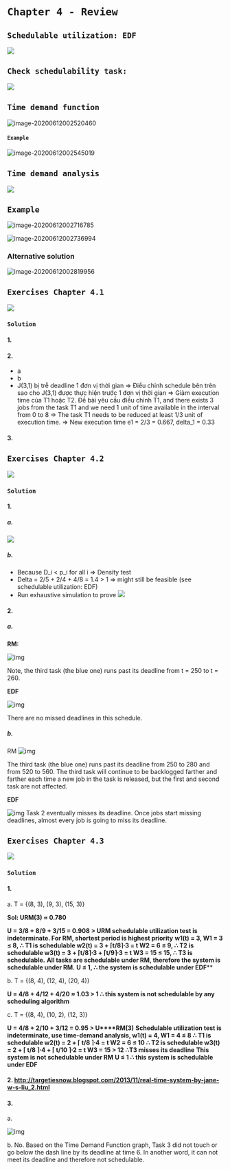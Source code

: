 # `Chapter 4 - Review`
## `Schedulable utilization: EDF`
![](chapter4-review.assets/2020-05-25-14-52-38.png)
## `Check schedulability task: ` 
![](chapter4-review.assets/2020-05-25-14-53-35.png)

## `Time demand function`

![image-20200612002520460](Chapter%204%20Review.assets/image-20200612002520460.png)

#### `Example`

![image-20200612002545019](Chapter%204%20Review.assets/image-20200612002545019.png)

## `Time demand analysis`

![](chapter4-review.assets/2020-05-25-14-54-08.png)

## `Example`

![image-20200612002716785](Chapter%204%20Review.assets/image-20200612002716785.png)

![image-20200612002736994](Chapter%204%20Review.assets/image-20200612002736994.png)

### Alternative solution

![image-20200612002819956](Chapter%204%20Review.assets/image-20200612002819956.png)



## `Exercises Chapter 4.1`

![](chapter4-review.assets/2020-05-25-14-54-59.png)

### `Solution`
#### 1. 
#### 2.
- a
- b
- J(3,1) bị trễ deadline 1 đơn vị thời gian => Điều chỉnh schedule bên trên sao cho J(3,1) được thực hiện trước 1 đơn vị thời gian => Giảm execution time của T1 hoặc T2. Đề bài yêu cầu điều chỉnh T1, and there exists 3 jobs from the task T1 and we need 1 unit of time available in the interval from 0 to 8 => The task T1 needs to be reduced at least 1/3 unit of execution time.
=> New execution time e1 = 2/3 = 0.667, delta_1 = 0.33
#### 3. 

## `Exercises Chapter 4.2`
![](chapter4-review.assets/2020-05-25-14-26-27.png)
### `Solution`
#### 1. 
##### a.
![](chapter4-review.assets/2020-05-25-14-35-18.png)
##### b.
* Because D_i < p_i for all i => Density test  
* Delta = 2/5 + 2/4 + 4/8 = 1.4 > 1 => might still be feasible (see schedulable utilization: EDF)  
* Run exhaustive simulation to prove
![](chapter4-review.assets/2020-05-25-14-27-30.png)

#### 2. 

##### a.

**RM:**

![img](http://web.archive.org/web/20170708235954im_/http://www.engr.uky.edu/~ee599/hw/6_13a_RM.jpg)

Note, the third task (the blue one) runs past its deadline from t = 250 to t = 260.

**EDF**



![img](http://web.archive.org/web/20170708235954im_/http://www.engr.uky.edu/~ee599/hw/6_13a_EDF.jpg)

There are no missed deadlines in this schedule.

##### b.
RM
![img](http://web.archive.org/web/20170708235954im_/http://www.engr.uky.edu/~ee599/hw/6_13b_RM.jpg)  

The third task (the blue one) runs past its deadline from 250 to 280 and from 520 to 560. The third task will continue to be backlogged farther and farther each time a new job in the task is released, but the first and second task are not affected.

**EDF**

![img](http://web.archive.org/web/20170708235954im_/http://www.engr.uky.edu/~ee599/hw/6_13b_EDF.jpg)
Task 2 eventually misses its deadline. Once jobs start missing deadlines, almost every job is going to miss its deadline.

## `Exercises Chapter 4.3`
![](chapter4-review.assets/2020-05-20-11-40-26.png)
### `Solution`
#### 1.

a. T = {(8, 3), (9, 3), (15, 3)}

**Sol:  URM(3) ≈ 0.780** 

**U = 3/8 + 8/9 + 3/15 = 0.908 > URM
schedulable utilization test is indeterminate. For RM, shortest period is highest priority**
**w1(t) = 3, W1 = 3 ≤ 8, ∴ T1 is schedulable
w2(t) = 3 + ⌈t/8⌉⋅3 = t
W2 = 6 ≤ 9, ∴ T2 is schedulable
w3(t) = 3 + ⌈t/8⌉⋅3 + ⌈t/9⌉⋅3 = t
W3 = 15 ≤ 15, ∴ T3 is schedulable.**
**All tasks are schedulable under RM, therefore the system is schedulable under RM.**
**U ≤ 1, ∴ the system is schedulable under EDF****

b. T = {(8, 4), (12, 4), (20, 4)}

**U = 4/8 + 4/12 + 4/20 ≈ 1.03 > 1
∴ this system is not schedulable by any scheduling algorithm**

c. T = {(8, 4), (10, 2), (12, 3)}

**U = 4/8 + 2/10 + 3/12 = 0.95 > U****RM(3)**
**Schedulable utilization test is indeterminate, use time-demand analysis,
w1(t) = 4, W1 = 4 ≤ 8
∴ T1 is schedulable
w2(t) = 2 + ⌈ t/8 ⌉⋅4 = t
W2 = 6 ≤ 10
∴ T2 is schedulable
w3(t) = 2 + ⌈ t/8 ⌉⋅4 + ⌈ t/10 ⌉⋅2 = t
W3 = 15 > 12
∴T3 misses its deadline**
**This system is not schedulable under RM**
**U ≤ 1 ∴ this system is schedulable under EDF**

#### 2. http://targetiesnow.blogspot.com/2013/11/real-time-system-by-jane-w-s-liu_2.html
#### 3. 

a.

 ![img](http://4.bp.blogspot.com/-jn0-Ta3XVwg/UnDFNPHDWSI/AAAAAAAAAEs/JK4uCphd2Dc/s1600/targeties2.jpg)

b.  No. Based on the Time Demand Function graph, Task 3 did not touch or go below the dash line by its deadline at time 6. In another word, it can not meet its deadline and therefore not schedulable.

